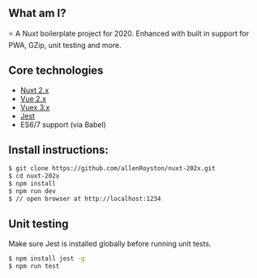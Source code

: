 ## What am I?
⭐ A Nuxt boilerplate project for 2020.  Enhanced with built in support for PWA, GZip, unit testing and more.  

## Core technologies
- [Nuxt 2.x](https://nuxtjs.org/) 
- [Vue 2.x](https://vuejs.org/) 
- [Vuex 3.x](https://github.com/vuejs/vuex)
- [Jest](https://jestjs.io/)
- ES6/7 support (via Babel) 

## Install instructions:
```sh
$ git clone https://github.com/allenRoyston/nuxt-202x.git
$ cd nuxt-202x
$ npm install 
$ npm run dev
$ // open browser at http://localhost:1234
```

## Unit testing
Make sure Jest is installed globally before running unit tests.
``` sh
$ npm install jest -g
$ npm run test
```

